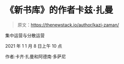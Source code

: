 # 《新书库》的作者卡兹·扎曼

> 原文：<https://thenewstack.io/author/kazi-zaman/>

集中运营与分散运营

2021 年 1 1 月 8 日上午 10 点

作者:卡齐·扎曼和阿德南·多萨尼